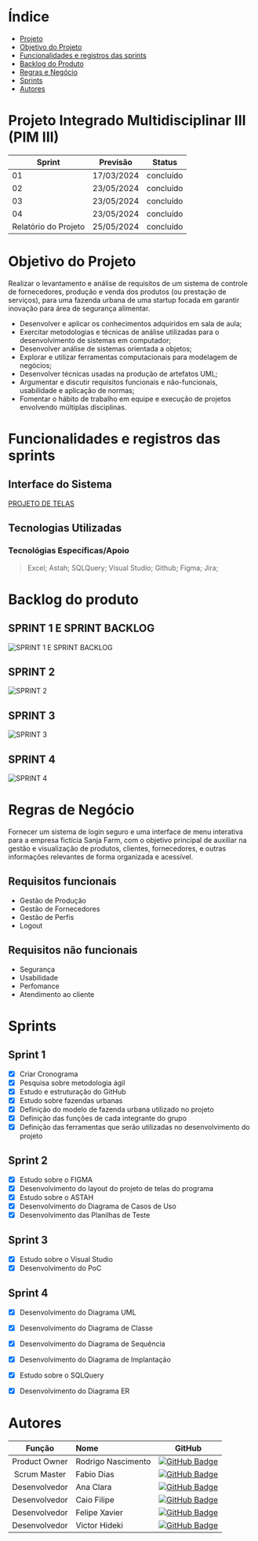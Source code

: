# Índice

* [Projeto](#projeto-template)
* [Objetivo do Projeto](#objetivo-do-projeto)
* [Funcionalidades e registros das sprints](#Funcionalidades-e-registros-das-sprints)
* [Backlog do Produto](#Backlog-do-Produto)
* [Regras e Negócio](#Regras-de-Negócio)
* [Sprints](#Sprints)
* [Autores](#autores)

# Projeto Integrado Multidisciplinar III (PIM III) 

Sprint | Previsão | Status|
|------|--------|------|
|01 | 17/03/2024 | concluído| 
|02| 23/05/2024  | concluído |
|03| 23/05/2024 | concluído|
|04| 23/05/2024 | concluído |
|Relatório do Projeto| 25/05/2024 | concluído |


# Objetivo do Projeto
Realizar o levantamento e análise de requisitos de um sistema de controle de fornecedores, produção e venda dos produtos (ou prestação de serviços), para uma fazenda urbana de uma startup focada em garantir inovação para área de segurança alimentar.
* Desenvolver e aplicar os conhecimentos adquiridos em sala de aula;
*	Exercitar metodologias e técnicas de análise utilizadas para o desenvolvimento de sistemas em computador;
*	Desenvolver análise de sistemas orientada a objetos;
*	Explorar e utilizar ferramentas computacionais para modelagem de negócios;
*	Desenvolver técnicas usadas na produção de artefatos UML;
*	Argumentar e discutir requisitos funcionais e não-funcionais, usabilidade e aplicação de normas; 
* Fomentar o hábito de trabalho em equipe e execução de projetos envolvendo múltiplas disciplinas.


# Funcionalidades e registros das sprints

## Interface do Sistema

[PROJETO DE TELAS](https://www.figma.com/proto/aT7BVfxnM8l5GNDW6j8t3i/PIM-III?node-id=1-2&t=viV6BQr1TnmGnNl5-0&scaling=contain&page-id=0%3A1&starting-point-node-id=1%3A2)


## Tecnologias Utilizadas
  ### Tecnológias Específicas/Apoio
> Excel;
> Astah;
> SQLQuery;
> Visual Studio;
> Github;
> Figma;
> Jira;
  

# Backlog do produto

 ## SPRINT 1 E SPRINT BACKLOG
![SPRINT 1 E SPRINT BACKLOG](https://github.com/SanjaCity-Dev/PIM-III/assets/142556863/e857b971-5304-42f7-8948-c5f67efdb927)

 ## SPRINT 2
![SPRINT 2](https://github.com/SanjaCity-Dev/PIM-III/assets/142556863/bd3fdc61-bcd9-478f-9b57-77e82a76c8dd)

 ## SPRINT 3
![SPRINT 3](https://github.com/SanjaCity-Dev/PIM-III/assets/142556863/281b2ffe-6cd0-4450-8608-956203472b26)

 ## SPRINT 4
![SPRINT 4](https://github.com/SanjaCity-Dev/PIM-III/assets/142556863/db31b2e3-ff76-4c2a-b032-a8d5944dc04c)

# Regras de Negócio

Fornecer um sistema de login seguro e uma interface de menu interativa para a empresa fictícia Sanja Farm, com o objetivo principal de auxiliar na gestão e visualização de produtos, clientes, fornecedores, e outras informações relevantes de forma organizada e acessível.

## Requisitos funcionais 
- Gestão de Produção  
- Gestão de Fornecedores
- Gestão de Perfis
- Logout

## Requisitos não funcionais
- Segurança 
- Usabilidade
- Perfomance
- Atendimento ao cliente  

# Sprints

## Sprint 1
- [x] Criar Cronograma
- [x] Pesquisa sobre metodologia ágil
- [x] Estudo e estruturação do GitHub
- [x] Estudo sobre fazendas urbanas
- [X] Definição do modelo de fazenda urbana utilizado no projeto
- [X] Definição das funções de cada integrante do grupo
- [X] Definição das ferramentas que serão utilizadas no desenvolvimento do projeto

## Sprint 2
- [X] Estudo sobre o FIGMA
- [X] Desenvolvimento do layout do projeto de telas do programa
- [X] Estudo sobre o ASTAH
- [X] Desenvolvimento do Diagrama de Casos de Uso
- [X] Desenvolvimento das Planilhas de Teste

## Sprint 3
- [X] Estudo sobre o Visual Studio
- [X] Desenvolvimento do PoC

## Sprint 4
- [X] Desenvolvimento do Diagrama UML
- [X] Desenvolvimento do Diagrama de Classe
- [X] Desenvolvimento do Diagrama de Sequência
- [X] Desenvolvimento do Diagrama de Implantação
- [X] Estudo sobre o SQLQuery
- [X] Desenvolvimento do Diagrama ER


</details>

# Autores
|    Função     | Nome                                  |                                                                                                                                                       GitHub                                                                                                                                                      |
| :-----------: | :------------------------------------ | :-------------------------------------------------------------------------------------------------------------------------------------------------------------------------------------------------------------------------------------------------------------------------------------------------------------------------: |
| Product Owner |  Rodrigo Nascimento |    [![GitHub Badge](https://img.shields.io/badge/GitHub-111217?style=flat-square&logo=github&logoColor=white)](https://github.com/ROdr1gODev) |
| Scrum Master  | Fabio Dias |             [![GitHub Badge](https://img.shields.io/badge/GitHub-111217?style=flat-square&logo=github&logoColor=white)](https://github.com/Fabiodiasjr) |
| Desenvolvedor  | Ana Clara |             [![GitHub Badge](https://img.shields.io/badge/GitHub-111217?style=flat-square&logo=github&logoColor=white)](https://github.com/AninhaDias) |
| Desenvolvedor | Caio Filipe |            [![GitHub Badge](https://img.shields.io/badge/GitHub-111217?style=flat-square&logo=github&logoColor=white)](https://github.com/caiofilipesc/caiofilipe) |
|  Desenvolvedor  | Felipe Xavier |        [![GitHub Badge](https://img.shields.io/badge/GitHub-111217?style=flat-square&logo=github&logoColor=white)](https://github.com/fehxavier) |
|  Desenvolvedor  | Victor Hideki |        [![GitHub Badge](https://img.shields.io/badge/GitHub-111217?style=flat-square&logo=github&logoColor=white)](https://github.com/vsHideki) |
